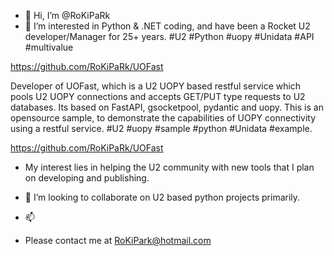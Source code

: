 - 👋 Hi, I’m @RoKiPaRk
- 👀 I’m interested in Python & .NET coding, and have been a Rocket U2 developer/Manager for 25+ years. 
#U2 #Python #uopy #Unidata #API #multivalue

https://github.com/RoKiPaRk/UOFast

Developer of UOFast, which is a U2 UOPY based restful service which pools U2 UOPY connections and accepts GET/PUT type requests to U2 databases. Its based on FastAPI, gsocketpool, pydantic and uopy. This is an opensource sample, to demonstrate the capabilities of UOPY connectivity using a restful service. #U2 #uopy #sample #python #Unidata #example.

https://github.com/RoKiPaRk/UOFast

- My interest lies in helping the U2 community with new tools that I plan on developing and publishing.

- 💞️ I’m looking to collaborate on U2 based python projects primarily.
- 📫 
- Please contact me at RoKiPark@hotmail.com  
<!---
RoKiPaRk/RoKiPaRk is a ✨ special ✨ repository because its `README.md` (this file) appears on your GitHub profile.
You can click the Preview link to take a look at your changes.
--->
